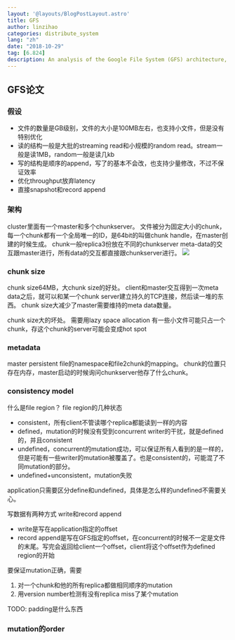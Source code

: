 ```yaml
---
layout: '@layouts/BlogPostLayout.astro'
title: GFS
author: linzihao
categories: distribute_system
lang: "zh"
date: "2018-10-29"
tag: [6.824]
description: An analysis of the Google File System (GFS) architecture, discussing its design assumptions, chunk-based storage, metadata management, and consistency model. The post explores the benefits and drawbacks of large chunk sizes, the role of the master server, and the system's approach to data mutations and consistency.
---
```


## GFS论文
### 假设
- 文件的数量是GB级别，文件的大小是100MB左右，也支持小文件，但是没有特别优化
- 读的结构一般是大批的streaming read和小规模的random read。stream一般是读1MB，random一般是读几kb
- 写的结构是顺序的append，写了的基本不会改，也支持少量修改，不过不保证效率
- 优化throughput放弃latency
- 直接snapshot和record append

### 架构
cluster里面有一个master和多个chunkserver。
文件被分为固定大小的chunk，每一个chunk都有一个全局唯一的ID，是64bit的叫做chunk handle，在master创建的时候生成。
chunk一般replica3份放在不同的chunkserver
meta-data的交互跟master进行，所有data的交互都直接跟chunkserver进行。
![](https://i.imgur.com/74uiX7h.png)

### chunk size

chunk size64MB，大chunk size的好处。
client和master交互得到一次meta data之后，就可以和某一个chunk server建立持久的TCP连接，然后读一堆的东西。
chunk size大减少了master需要维持的meta data数量。

chunk size大的坏处。
需要用lazy space allocation
有一些小文件可能只占一个chunk，存这个chunk的server可能会变成hot spot

### metadata
master persistent file的namespace和file2chunk的mapping。
chunk的位置只存在内存，master启动的时候询问chunkserver他存了什么chunk。

### consistency model
什么是file region？
file region的几种状态
- consistent，所有client不管读哪个replica都能读到一样的内容
- defined，mutation的时候没有受到concurrent writer的干扰，就是defined的，并且consistent
- undefined，concurrent的mutation成功，可以保证所有人看到的是一样的，但是可能有一些writer的mutation被覆盖了。也是consistent的，可能混了不同mutation的部分。
- undefined+unconsistent，mutation失败

application只需要区分define和undefined，具体是怎么样的undefined不需要关心。

写数据有两种方式
write和record append
- write是写在application指定的offset
- record append是写在GFS指定的offset，在concurrent的时候不一定是文件的末尾。写完会返回给client一个offset，client将这个offset作为defined region的开始

要保证mutation正确，需要
1. 对一个chunk和他的所有replica都做相同顺序的mutation
2. 用version number检测有没有replica miss了某个mutation


TODO: padding是什么东西

### mutation的order